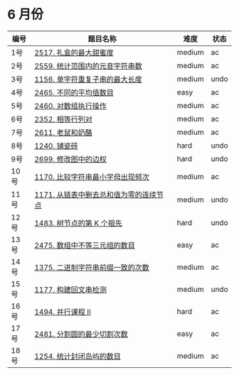 # 6 月份

**编号**|**题目名称**|**难度**|**状态**
--------|------------|--------|--------
1号|[2517. 礼盒的最大甜蜜度](./第1题%202517.%20礼盒的最大甜蜜度)|medium|ac
2号|[2559. 统计范围内的元音字符串数](./第2题%202559.%20统计范围内的元音字符串数)|medium|ac
3号|[1156. 单字符重复子串的最大长度](./第3题%201156.%20单字符重复子串的最大长度)|medium|undo
4号|[2465. 不同的平均值数目](./第4题%202465.%20不同的平均值数目)|easy|ac
5号|[2460. 对数组执行操作](./第5题%202460.%20对数组执行操作)|medium|ac
6号|[2352. 相等行列对](./第6题%202352.%20相等行列对)|medium|ac
7号|[2611. 老鼠和奶酪](./第7题%202611.%20老鼠和奶酪)|medium|ac
8号|[1240. 铺瓷砖](./第8题%201240.%20铺瓷砖)|hard|undo
9号|[2699. 修改图中的边权](./第9题%202699.%20修改图中的边权)|hard|undo
10号|[1170. 比较字符串最小字母出现频次](./第10题%201170.%20比较字符串最小字母出现频次)|medium|ac
11号|[1171. 从链表中删去总和值为零的连续节点](./第11题%201171.%20从链表中删去总和值为零的连续节点)|medium|undo
12号|[1483. 树节点的第 K 个祖先](./第12题%201483.%20树节点的第%20K%20个祖先)|hard|undo
13号|[2475. 数组中不等三元组的数目](./第13题%202475.%20数组中不等三元组的数目)|easy|ac
14号|[1375. 二进制字符串前缀一致的次数](./第14题%201375.%20二进制字符串前缀一致的次数)|medium|ac
15号|[1177. 构建回文串检测](./第15题%201177.%20构建回文串检测)|medium|undo
16号|[1494. 并行课程 II](./第16题%201494.%20并行课程%20II)|hard|ac
17号|[2481. 分割圆的最少切割次数](./第17题%202481.%20分割圆的最少切割次数)|easy|ac
18号|[1254. 统计封闭岛屿的数目](./第18题%201254.%20统计封闭岛屿的数目)|medium|ac
